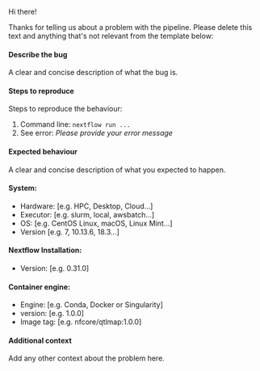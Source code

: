 Hi there!

Thanks for telling us about a problem with the pipeline. Please delete this text and anything that's not relevant from the template below:

#### Describe the bug
A clear and concise description of what the bug is.

#### Steps to reproduce
Steps to reproduce the behaviour:
1. Command line: `nextflow run ...`
2. See error: _Please provide your error message_

#### Expected behaviour
A clear and concise description of what you expected to happen.

#### System:
 - Hardware: [e.g. HPC, Desktop, Cloud...]
 - Executor: [e.g. slurm, local, awsbatch...]
 - OS: [e.g. CentOS Linux, macOS, Linux Mint...]
 - Version [e.g. 7, 10.13.6, 18.3...]

#### Nextflow Installation:
 - Version: [e.g. 0.31.0]

#### Container engine:
 - Engine: [e.g. Conda, Docker or Singularity]
 - version: [e.g. 1.0.0]
 - Image tag: [e.g. nfcore/qtlmap:1.0.0]

#### Additional context
Add any other context about the problem here.
